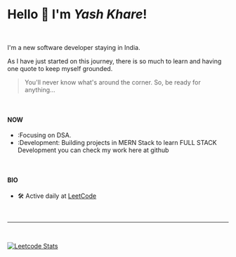 # Hello :wave: I'm ***Yash Khare***!

</br>

I'm a new software developer staying in India. </br>

As I have just started on this journey, there is so much to learn and having one quote to keep myself grounded. </br>

> You'll never know what's around the corner. So, be ready for anything...

</br>

#### NOW
- :Focusing on DSA.
- :Development: Building projects in MERN Stack to learn FULL STACK Development you can check my work here at github

</br>

#### BIO
- :hammer_and_wrench: Active daily at [LeetCode](https://leetcode.com/yashkhare189/)

</br>

---
</br>

[![Leetcode Stats](https://leetcard.jacoblin.cool/yashkhare189?ext=heatmap)](https://leetcode.com/yashkhare189)

</br>
